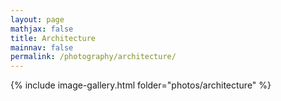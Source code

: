```yaml
---
layout: page
mathjax: false
title: Architecture
mainnav: false
permalink: /photography/architecture/
---
```


{% include image-gallery.html folder="photos/architecture" %}